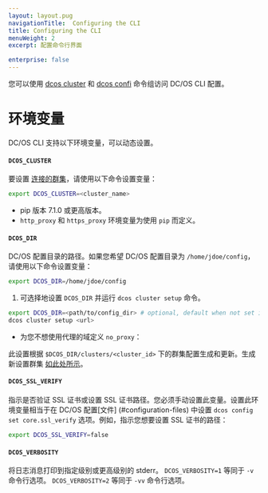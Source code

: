 ```yaml
---
layout: layout.pug
navigationTitle:  Configuring the CLI
title: Configuring the CLI
menuWeight: 2
excerpt: 配置命令行界面

enterprise: false
---
```


您可以使用 [dcos cluster](/cn/1.12/cli/command-reference/dcos-cluster/) 和 [dcos confi](/cn/1.12/cli/command-reference/dcos-config/) 命令组访问 DC/OS CLI 配置。

# 环境变量

DC/OS CLI 支持以下环境变量，可以动态设置。

<a name="dcos-cluster"></a>
#### `DCOS_CLUSTER`

要设置 [连接的群集](/cn/1.12/cli/command-reference/dcos-cluster/dcos-cluster-attach/)，请使用以下命令设置变量：

```bash
export DCOS_CLUSTER=<cluster_name>
```

* pip 版本 7.1.0 或更高版本。
* `http_proxy` 和 `https_proxy` 环境变量为使用 `pip` 而定义。

<a name="dcos-dir"></a>
#### `DCOS_DIR`

DC/OS 配置目录的路径。如果您希望 DC/OS 配置目录为 `/home/jdoe/config`，请使用以下命令设置变量：

```bash
export DCOS_DIR=/home/jdoe/config
```

1. 可选择地设置 `DCOS_DIR` 并运行 `dcos cluster setup` 命令。

```bash
export DCOS_DIR=<path/to/config_dir> # optional, default when not set is ~/.dcos
dcos cluster setup <url>
```

* 为您不想使用代理的域定义 `no_proxy`：

 此设置根据 `$DCOS_DIR/clusters/<cluster_id>` 下的群集配置生成和更新。生成新设置群集 [如此处所示](/cn/1.12/cli/index#setupcluster)。

<a name="dcos-ssl-verify"></a>
#### `DCOS_SSL_VERIFY`
指示是否验证 SSL 证书或设置 SSL 证书路径。您必须手动设置此变量。设置此环境变量相当于在 DC/OS 配置[文件] (#configuration-files) 中设置 `dcos config set core.ssl_verify` 选项。例如，指示您想要设置 SSL 证书的路径：

```bash
export DCOS_SSL_VERIFY=false
```

<a name="dcos-verbosity"></a>
#### `DCOS_VERBOSITY`
将日志消息打印到指定级别或更高级别的 stderr。 `DCOS_VERBOSITY=1` 等同于 `-v` 命令行选项。 `DCOS_VERBOSITY=2` 等同于 `-vv` 命令行选项。
